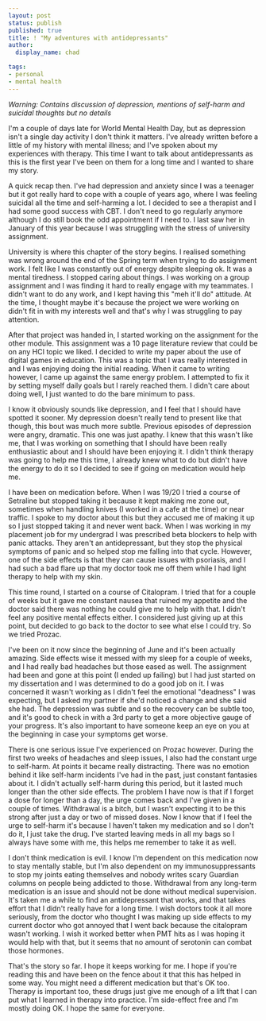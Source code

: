 ```yaml
---
layout: post
status: publish
published: true
title: ! "My adventures with antidepressants"
author:
  display_name: chad

tags:
- personal
- mental health
---
```

*Warning: Contains discussion of depression, mentions of self-harm and suicidal thoughts but no details*

I'm a couple of days late for World Mental Health Day, but as depression isn't a single day activity I don't think it matters. I've already written before a little of my history with mental illness; and I've spoken about my experiences with therapy. This time I want to talk about antidepressants as this is the first year I've been on them for a long time and I wanted to share my story.
<!--more-->

A quick recap then. I've had depression and anxiety since I was a teenager but it got really hard to cope with a couple of years ago, where I was feeling suicidal all the time and self-harming a lot. I decided to see a therapist and I had some good success with CBT. I don't need to go regularly anymore although I do still book the odd appointment if I need to. I last saw her in January of this year because I was struggling with the stress of university assignment.

University is where this chapter of the story begins. I realised something was wrong around the end of the Spring term when trying to do assignment work. I felt like I was constantly out of energy despite sleeping ok. It was a mental tiredness. I stopped caring about things. I was working on a group assignment and I was finding it hard to really engage with my teammates. I didn't want to do any work, and I kept having this "meh it'll do" attitude. At the time, I thought maybe it's because the project we were working on didn't fit in with my interests well and that's why I was struggling to pay attention.

After that project was handed in, I started working on the assignment for the other module. This assignment was a 10 page literature review that could be on any HCI topic we liked. I decided to write my paper about the use of digital games in education. This was a topic that I was really interested in and I was enjoying doing the initial reading. When it came to writing however, I came up against the same energy problem. I attempted to fix it by setting myself daily goals but I rarely reached them. I didn't care about doing well, I just wanted to do the bare minimum to pass.

I know it obviously sounds like depression, and I feel that I should have spotted it sooner. My depression doesn't really tend to present like that though, this bout was much more subtle. Previous episodes of depression were angry, dramatic. This one was just apathy. I knew that this wasn't like me, that I was working on something that I should have been really enthusiastic about and I should have been enjoying it. I didn't think therapy was going to help me this time, I already knew what to do but didn't have the energy to do it so I decided to see if going on medication would help me.

I have been on medication before. When I was 19/20 I tried a course of Setraline but stopped taking it because it kept making me zone out, sometimes when handling knives (I worked in a cafe at the time) or near traffic. I spoke to my doctor about this but they accused me of making it up so I just stopped taking it and never went back. When I was working in my placement job for my undergrad I was prescribed beta blockers to help with panic attacks. They aren't an antidepressant, but they stop the physical symptoms of panic and so helped stop me falling into that cycle. However, one of the side effects is that they can cause issues with psoriasis, and I had such a bad flare up that my doctor took me off them while I had light therapy to help with my skin.

This time round, I started on a course of Citalopram. I tried that for a couple of weeks but it gave me constant nausea that ruined my appetite and the doctor said there was nothing he could give me to help with that. I didn't feel any positive mental effects either. I considered just giving up at this point, but decided to go back to the doctor to see what else I could try. So we tried Prozac.

I've been on it now since the beginning of June and it's been actually amazing. Side effects wise it messed with my sleep for a couple of weeks, and I had really bad headaches but those eased as well. The assignment had been and gone at this point (I ended up failing) but I had just started on my dissertation and I was determined to do a good job on it. I was concerned it wasn't working as I didn't feel the emotional "deadness" I was expecting, but I asked my partner if she'd noticed a change and she said she had. The depression was subtle and so the recovery can be subtle too, and it's good to check in with a 3rd party to get a more objective gauge of your progress. It's also important to have someone keep an eye on you at the beginning in case your symptoms get worse.

There is one serious issue I've experienced on Prozac however. During the first two weeks of headaches and sleep issues, I also had the constant urge to self-harm. At points it became really distracting. There was no emotion behind it like self-harm incidents I've had in the past, just constant fantasies about it. I didn't actually self-harm during this period, but it lasted much longer than the other side effects. The problem I have now is that if I forget a dose for longer than a day, the urge comes back and I've given in a couple of times. Withdrawal is a bitch, but I wasn't expecting it to be this strong after just a day or two of missed doses. Now I know that if I feel the urge to self-harm it's because I haven't taken my medication and so I don't do it, I just take the drug. I've started leaving meds in all my bags so I always have some with me, this helps me remember to take it as well.

I don't think medication is evil. I know I'm dependent on this medication now to stay mentally stable, but I'm also dependent on my immunosuppressants to stop my joints eating themselves and nobody writes scary Guardian columns on people being addicted to those. Withdrawal from any long-term medication is an issue and should not be done without medical supervision. It's taken me a while to find an antidepressant that works, and that takes effort that I didn't really have for a long time. I wish doctors took it all more seriously, from the doctor who thought I was making up side effects to my current doctor who got annoyed that I went back because the citalopram wasn't working. I wish it worked better when PMT hits as I was hoping it would help with that, but it seems that no amount of serotonin can combat those hormones.

That's the story so far. I hope it keeps working for me. I hope if you're reading this and have been on the fence about it that this has helped in some way. You might need a different medication but that's OK too. Therapy is important too, these drugs just give me enough of a lift that I can put what I learned in therapy into practice. I'm side-effect free and I'm mostly doing OK. I hope the same for everyone.
